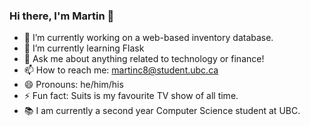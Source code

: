 ### Hi there, I'm Martin 👋

<!--
**martincai8/martincai8** is a ✨ _special_ ✨ repository because its `README.md` (this file) appears on your GitHub profile.

Here are some ideas to get you started:

- 🔭 I’m currently working on a web-based inventory database
- 🌱 I’m currently learning Flask
- 💬 Ask me about anything related to technology or finance!
- 📫 How to reach me: martinc8@student.ubc.ca 
- 😄 Pronouns: he/him/his
- ⚡ Fun fact: Suits is my favourite TV show of all time
-->

- 🔭 I’m currently working on a web-based inventory database.
- 🌱 I’m currently learning Flask
- 💬 Ask me about anything related to technology or finance!
- 📫 How to reach me: martinc8@student.ubc.ca 
- 😄 Pronouns: he/him/his
- ⚡ Fun fact: Suits is my favourite TV show of all time.
- 📚 I am currently a second year Computer Science student at UBC.

